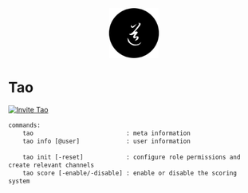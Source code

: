<div align="center">
	<img
		src="img/tao.png"
		alt="tao"
		width="100px"
		height="100px"
	/>
</div>

# Tao

[![Invite Tao](https://img.shields.io/badge/Invite-Tao-000000?style=flat&colorA=000000&colorB=000000)](https://discord.com/oauth2/authorize?client_id=732330652539682857&scope=bot&permissions=8)

```
commands:
    tao                          : meta information
    tao info [@user]             : user information

    tao init [-reset]            : configure role permissions and create relevant channels
    tao score [-enable/-disable] : enable or disable the scoring system
```
